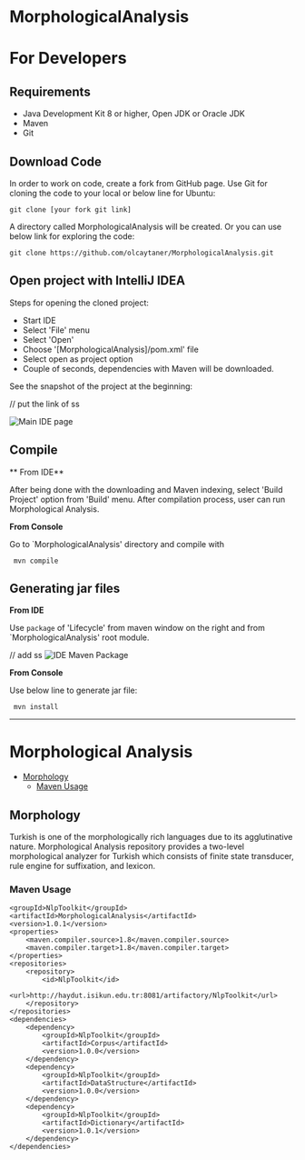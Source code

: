 # MorphologicalAnalysis
For Developers
============

## Requirements

* Java Development Kit 8 or higher, Open JDK or Oracle JDK
* Maven
* Git

## Download Code

In order to work on code, create a fork from GitHub page. 
Use Git for cloning the code to your local or below line for Ubuntu:

	git clone [your fork git link]

A directory called MorphologicalAnalysis will be created. Or you can use below link for exploring the code:

	git clone https://github.com/olcaytaner/MorphologicalAnalysis.git

## Open project with IntelliJ IDEA

Steps for opening the cloned project:

* Start IDE
* Select 'File' menu
* Select 'Open'
* Choose '[MorphologicalAnalysis]/pom.xml' file
* Select open as project option
* Couple of seconds, dependencies with Maven will be downloaded. 

See the snapshot of the project at the beginning:

// put the link of ss

![Main IDE page](https://github.com/master/dev/site/images/zemberek-ide-main.png)

## Compile

** From IDE**

After being done with the downloading and Maven indexing, select 'Build Project' option from 'Build' menu. After compilation process, user can run Morphological Analysis.

**From Console**

Go to `MorphologicalAnalysis' directory and compile with 

     mvn compile 

## Generating jar files

**From IDE**

Use `package` of 'Lifecycle' from maven window on the right and from `MorphologicalAnalysis' root module.

// add ss
![IDE Maven Package](https://github.com/master/dev/site/images/zemberek-maven-package.png)

**From Console**

Use below line to generate jar file:

     mvn install



------------------------------------------------

Morphological Analysis
============
* [Morphology](#morphology)
    + [Maven Usage](#maven-usage)
	

## Morphology
Turkish is one of the morphologically rich languages due to its agglutinative nature. Morphological Analysis repository provides a two-level morphological analyzer for Turkish which consists of finite state transducer, rule engine for suffixation, and lexicon.

### Maven Usage

    <groupId>NlpToolkit</groupId>
    <artifactId>MorphologicalAnalysis</artifactId>
    <version>1.0.1</version>
    <properties>
        <maven.compiler.source>1.8</maven.compiler.source>
        <maven.compiler.target>1.8</maven.compiler.target>
    </properties>
    <repositories>
        <repository>
            <id>NlpToolkit</id>
            <url>http://haydut.isikun.edu.tr:8081/artifactory/NlpToolkit</url>
        </repository>
    </repositories>
    <dependencies>
        <dependency>
            <groupId>NlpToolkit</groupId>
            <artifactId>Corpus</artifactId>
            <version>1.0.0</version>
        </dependency>
        <dependency>
            <groupId>NlpToolkit</groupId>
            <artifactId>DataStructure</artifactId>
            <version>1.0.0</version>
        </dependency>
        <dependency>
            <groupId>NlpToolkit</groupId>
            <artifactId>Dictionary</artifactId>
            <version>1.0.1</version>
        </dependency>
    </dependencies>
